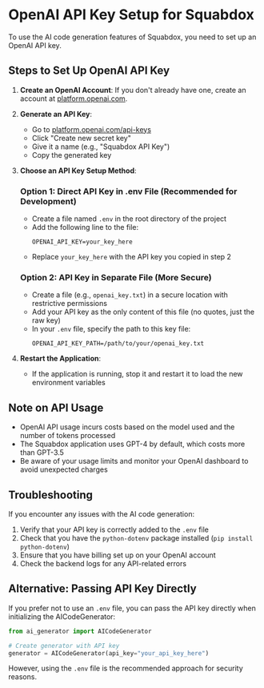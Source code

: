 # OpenAI API Key Setup for Squabdox

To use the AI code generation features of Squabdox, you need to set up an OpenAI API key.

## Steps to Set Up OpenAI API Key

1. **Create an OpenAI Account**: If you don't already have one, create an account at [platform.openai.com](https://platform.openai.com).

2. **Generate an API Key**: 
   - Go to [platform.openai.com/api-keys](https://platform.openai.com/api-keys)
   - Click "Create new secret key"
   - Give it a name (e.g., "Squabdox API Key")
   - Copy the generated key

3. **Choose an API Key Setup Method**:

   ### Option 1: Direct API Key in .env File (Recommended for Development)
   
   - Create a file named `.env` in the root directory of the project
   - Add the following line to the file:
     ```
     OPENAI_API_KEY=your_key_here
     ```
   - Replace `your_key_here` with the API key you copied in step 2

   ### Option 2: API Key in Separate File (More Secure)
   
   - Create a file (e.g., `openai_key.txt`) in a secure location with restrictive permissions
   - Add your API key as the only content of this file (no quotes, just the raw key)
   - In your `.env` file, specify the path to this key file:
     ```
     OPENAI_API_KEY_PATH=/path/to/your/openai_key.txt
     ```

4. **Restart the Application**:
   - If the application is running, stop it and restart it to load the new environment variables

## Note on API Usage

- OpenAI API usage incurs costs based on the model used and the number of tokens processed
- The Squabdox application uses GPT-4 by default, which costs more than GPT-3.5
- Be aware of your usage limits and monitor your OpenAI dashboard to avoid unexpected charges

## Troubleshooting

If you encounter any issues with the AI code generation:

1. Verify that your API key is correctly added to the `.env` file
2. Check that you have the `python-dotenv` package installed (`pip install python-dotenv`)
3. Ensure that you have billing set up on your OpenAI account
4. Check the backend logs for any API-related errors

## Alternative: Passing API Key Directly

If you prefer not to use an `.env` file, you can pass the API key directly when initializing the AICodeGenerator:

```python
from ai_generator import AICodeGenerator

# Create generator with API key
generator = AICodeGenerator(api_key="your_api_key_here")
```

However, using the `.env` file is the recommended approach for security reasons.